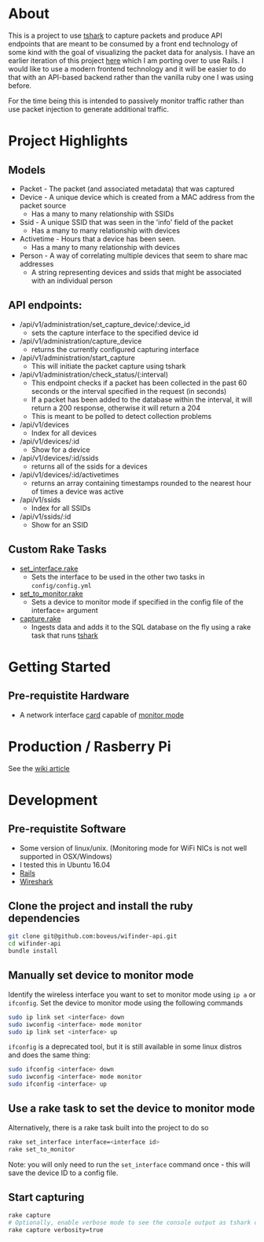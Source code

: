 # About #
This is a project to use [tshark](https://www.wireshark.org/docs/man-pages/tshark.html) to capture packets and produce API endpoints that are meant to be consumed by a front end technology of some kind with the goal of visualizing the packet data for analysis.  I have an earlier iteration of this project [here](https://github.com/boveus/wifinder) which I am porting over to use Rails.  I would like to use a modern frontend technology and it will be easier to do that with an API-based backend rather than the vanilla ruby one I was using before.

For the time being this is intended to passively monitor traffic rather than use packet injection to generate additional traffic.

# Project Highlights #

## Models
* Packet - The packet (and associated metadata) that was captured
* Device - A unique device which is created from a MAC address from the packet source
  * Has a many to many relationship with SSIDs
* Ssid - A unique SSID that was seen in the 'info' field of the packet
  * Has a many to many relationship with devices
* Activetime - Hours that a device has been seen.
  * Has a many to many relationship with devices
* Person - A way of correlating multiple devices that seem to share mac addresses
  * A string representing devices and ssids that might be associated with an individual person

## API endpoints:
* /api/v1/administration/set_capture_device/:device_id
  * sets the capture interface to the specified device id
* /api/v1/administration/capture_device
  * returns the currently configured capturing interface
* /api/v1/administration/start_capture
  * This will initiate the packet capture using tshark
* /api/v1/administration/check_status/(:interval)
  * This endpoint checks if a packet has been collected in the past 60 seconds or the interval specified in the request (in seconds)
  * If a packet has been added to the database within the interval, it will return a 200 response, otherwise it will return a 204
  * This is meant to be polled to detect collection problems
* /api/v1/devices
  * Index for all devices
* /api/v1/devices/:id
  * Show for a device
* /api/v1/devices/:id/ssids
  * returns all of the ssids for a devices
* /api/v1/devices/:id/activetimes
  * returns an array containing timestamps rounded to the nearest hour of times a device was active
* /api/v1/ssids
  * Index for all SSIDs
* /api/v1/ssids/:id
  * Show for an SSID

## Custom Rake Tasks
* [set_interface.rake](https://github.com/boveus/wifinder-api/blob/master/lib/tasks/set_interface.rake)
  * Sets the interface to be used in the other two tasks in `config/config.yml`
* [set_to_monitor.rake](https://github.com/boveus/wifinder-api/blob/master/lib/tasks/set_to_monitor.rake)
  * Sets a device to monitor mode if specified in the config file of the interface=<interface> argument
* [capture.rake](https://github.com/boveus/wifinder-api/blob/master/lib/tasks/capture.rake)
  * Ingests data and adds it to the SQL database on the fly using a rake task that runs [tshark](https://www.wireshark.org/docs/man-pages/tshark.html)

# Getting Started #

## Pre-requistite Hardware ##
- A network interface [card](https://www.acrylicwifi.com/en/support-webinars-wifi-wireless-network-software-tools/compatible-hardware/) capable of [monitor mode](https://en.wikipedia.org/wiki/Monitor_mode)

# Production / Rasberry Pi

See the [wiki article](https://github.com/boveus/wifinder-api/wiki/Configuring-the-Wifinder-API-on-a-Raspberry-Pi)

# Development 

## Pre-requistite Software ##
- Some version of linux/unix. (Monitoring mode for WiFi NICs is not well supported in OSX/Windows)
- I tested this in Ubuntu 16.04
- [Rails](http://installrails.com/)
- [Wireshark](https://www.wireshark.org/)

## Clone the project and install the ruby dependencies
```bash
git clone git@github.com:boveus/wifinder-api.git
cd wifinder-api
bundle install
```

## Manually set device to monitor mode
Identify the wireless interface you want to set to monitor mode using `ip a` or `ifconfig`.
Set the device to monitor mode using the following commands
```bash
sudo ip link set <interface> down
sudo iwconfig <interface> mode monitor
sudo ip link set <interface> up
```
`ifconfig` is a deprecated tool, but it is still available in some linux distros and does the same thing:
```bash
sudo ifconfig <interface> down
sudo iwconfig <interface> mode monitor
sudo ifconfig <interface> up
```

## Use a rake task to set the device to monitor mode
Alternatively, there is a rake task built into the project to do so
```bash
rake set_interface interface=<interface id>
rake set_to_monitor
```
Note: you will only need to run the `set_interface` command once - this will save the device ID to a config file.

## Start capturing
```bash
rake capture
# Optionally, enable verbose mode to see the console output as tshark collects packets
rake capture verbosity=true
```
